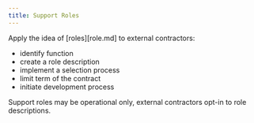 ```yaml
---
title: Support Roles
---
```



Apply the idea of [roles][role.md] to external contractors: 

* identify function
* create a role description
* implement a selection process
* limit term of the contract
* initiate development process 

Support roles may be operational only, external contractors opt-in to role descriptions.

